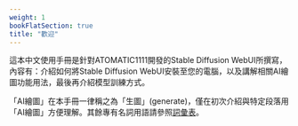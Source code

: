```yaml
---
weight: 1
bookFlatSection: true
title: "歡迎"
---
```


這本中文使用手冊是針對ATOMATIC1111開發的Stable Diffusion WebUI所撰寫，內容有：介紹如何將Stable Diffusion WebUI安裝至您的電腦，以及講解相關AI繪圖功能用法，最後再介紹模型訓練方式。

「AI繪圖」在本手冊一律稱之為「生圖」(generate)，僅在初次介紹與特定段落用「AI繪圖」方便理解。其餘專有名詞用語請參照[詞彙表](../references/glossary)。
